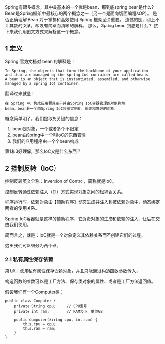 Spring有跟多概念，其中最基本的一个就是bean，那到底spring bean是什么?
Bean是Spring框架中最核心的两个概念之一（另一个是面向切面编程AOP）。
是否正确理解 Bean 对于掌握和高效使用 Spring 框架至关重要。
遗憾的是，网上不计其数的文章，却没有简单而清晰的解释。
那么，Spring bean 到底是什么？
接下来我们用图文方式来解析这一个概念。

## 1 定义
Spring 官方文档对 bean 的解释是：
```
In Spring, the objects that form the backbone of your application 
and that are managed by the Spring IoC container are called beans. 
A bean is an object that is instantiated, assembled, and otherwise 
managed by a Spring IoC container.
```
翻译过来就是：
```
在 Spring 中，构成应用程序主干并由Spring IoC容器管理的对象称为
bean。bean是一个由Spring IoC容器实例化、组装和管理的对象。
```
概念简单明了，我们提取处关键的信息：

1. bean是对象，一个或者多个不限定
2. bean由Spring中一个叫IoC的东西管理
3. 我们的应用程序由一个个bean构成

第1和3好理解，那么IoC又是什么东西？

## 2 控制反转（IoC）
控制反转英文全称：Inversion of Control，简称就是IoC。

控制反转通过依赖注入（DI）方式实现对象之间的松耦合关系。

程序运行时，依赖对象由【辅助程序】动态生成并注入到被依赖对象中，动态绑定两者的使用关系。

Spring IoC容器就是这样的辅助程序，它负责对象的生成和依赖的注入，让后在交由我们使用。

简而言之，就是：IoC就是一个对象定义其依赖关系而不创建它们的过程。

这里我们可以细分为两个点。

### 2.1 私有属性保存依赖
第1点：使用私有属性保存依赖对象，并且只能通过构造函数参数传入，

构造函数的参数可以是工厂方法、保存类对象的属性、或者是工厂方法返回值。

假设我们有一个Computer类：
```
public class Computer {
    private String cpu;     // CPU型号
    private int ram;        // RAM大小，单位GB

    public Computer(String cpu, int ram) {
        this.cpu = cpu;
        this.ram = ram;
    }
}
```

